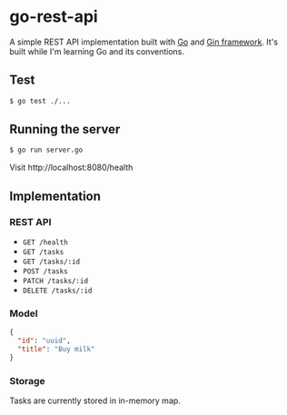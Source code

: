 # go-rest-api

A simple REST API implementation built with [Go](https://go.dev/) and [Gin framework](https://gin-gonic.com/). It's built while I'm learning Go and its conventions.

## Test

```sh
$ go test ./...
```

## Running the server

```sh
$ go run server.go
```

Visit http://localhost:8080/health

## Implementation

### REST API

- `GET /health`
- `GET /tasks`
- `GET /tasks/:id`
- `POST /tasks`
- `PATCH /tasks/:id`
- `DELETE /tasks/:id`

### Model

```json
{
  "id": "uuid",
  "title": "Buy milk"
}
```

### Storage

Tasks are currently stored in in-memory map.
